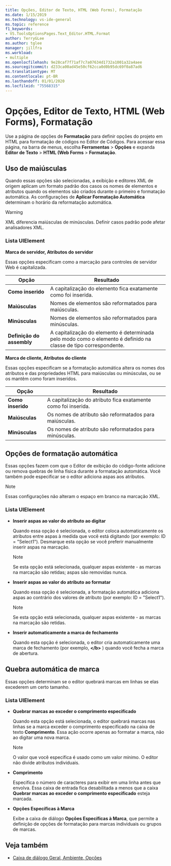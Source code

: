 ```yaml
---
title: Opções, Editor de Texto, HTML (Web Forms), Formatação
ms.date: 1/15/2019
ms.technology: vs-ide-general
ms.topic: reference
f1_keywords:
- VS.ToolsOptionsPages.Text_Editor.HTML.Format
author: TerryGLee
ms.author: tglee
manager: jillfra
ms.workload:
- multiple
ms.openlocfilehash: 9e28caf7f71af7c7a07634d1732a1001a32a4aee
ms.sourcegitcommit: d233ca00ad45e50cf62cca0d0b95dc69f0a87ad6
ms.translationtype: MT
ms.contentlocale: pt-BR
ms.lasthandoff: 01/01/2020
ms.locfileid: "75568315"
---
```

# <a name="options-text-editor-html-web-forms-formatting"></a>Opções, Editor de Texto, HTML (Web Forms), Formatação

Use a página de opções de **Formatação** para definir opções do projeto em HTML para formatação de códigos no Editor de Códigos. Para acessar essa página, na barra de menus, escolha **Ferramentas** > **Opções** e expanda **Editor de Texto** > **HTML (Web Forms** > **Formatação**.

## <a name="capitalization"></a>Uso de maiúsculas

Quando essas opções são selecionadas, a exibição e editores XML de origem aplicam um formato padrão dos casos os nomes de elementos e atributos quando os elementos são criados durante o primeiro e formatação automática. As configurações de **Aplicar Formatação Automática** determinam o horário da reformatação automática.

> [!WARNING]
> XML diferencia maiúsculas de minúsculas. Definir casos padrão pode afetar analisadores XML.

### <a name="uielement-list"></a>Lista UIElement

**Marca de servidor, Atributos do servidor**

Essas opções especificam como a marcação para controles de servidor Web é capitalizada.

|Opção|Resultado|
|---------------------------------|------------------------------|
|**Como inserido**|A capitalização do elemento fica exatamente como foi inserida.|
|**Maiúsculas**|Nomes de elementos são reformatados para maiúsculas.|
|**Minúsculas**|Nomes de elementos são reformatados para minúsculas.|
|**Definição do assembly**|A capitalização do elemento é determinada pelo modo como o elemento é definido na classe de tipo correspondente.|

**Marca de cliente, Atributos do cliente**

Essas opções especificam se a formatação automática altera os nomes dos atributos e das propriedades HTML para maiúsculas ou minúsculas, ou se os mantêm como foram inseridos.

|Opção|Resultado|
|---------------------------------|------------------------------|
|**Como inserido**|A capitalização do atributo fica exatamente como foi inserida.|
|**Maiúsculas**|Os nomes de atributo são reformatados para maiúsculas.|
|**Minúsculas**|Os nomes de atributo são reformatados para minúsculas.|

## <a name="automatic-formatting-options"></a>Opções de formatação automática

Essas opções fazem com que o Editor de exibição do código-fonte adicione ou remova quebras de linha física durante a formatação automática. Você também pode especificar se o editor adiciona aspas aos atributos.

> [!NOTE]
> Essas configurações não alteram o espaço em branco na marcação XML.

### <a name="uielement-list"></a>Lista UIElement

- **Inserir aspas ao valor do atributo ao digitar**

   Quando essa opção é selecionada, o editor coloca automaticamente os atributos entre aspas à medida que você está digitando (por exemplo: ID = "Select1"). Desmarque esta opção se você preferir manualmente inserir aspas na marcação.

   > [!NOTE]
   > Se esta opção está selecionada, qualquer aspas existente - as marcas na marcação são retidas; aspas são removidas nunca.

- **Inserir aspas ao valor do atributo ao formatar**

   Quando essa opção é selecionada, a formatação automática adiciona aspas ao contrário dos valores de atributo (por exemplo: ID = "Select1").

   > [!NOTE]
   > Se esta opção está selecionada, qualquer aspas existente - as marcas na marcação são retidas.

- **Inserir automaticamente a marca de fechamento**

   Quando esta opção é selecionada, o editor cria automaticamente uma marca de fechamento (por exemplo, **\</b>** ) quando você fecha a marca de abertura.

## <a name="tag-wrapping"></a>Quebra automática de marca

Essas opções determinam se o editor quebrará marcas em linhas se elas excederem um certo tamanho.

### <a name="uielement-list"></a>Lista UIElement

- **Quebrar marcas ao exceder o comprimento especificado**

   Quando esta opção está selecionada, o editor quebrará marcas nas linhas se a marca exceder o comprimento especificado na caixa de texto **Comprimento**. Essa ação ocorre apenas ao formatar a marca, não ao digitar uma nova marca.

   > [!NOTE]
   > O valor que você especifica é usado como um valor mínimo. O editor não divide atributos individuais.

- **Comprimento**

   Especifica o número de caracteres para exibir em uma linha antes que envolva. Essa caixa de entrada fica desabilitada a menos que a caixa **Quebrar marcas ao exceder o comprimento especificado** esteja marcada.

- **Opções Específicas à Marca**

   Exibe a caixa de diálogo **Opções Específicas à Marca**, que permite a definição de opções de formatação para marcas individuais ou grupos de marcas.

## <a name="see-also"></a>Veja também

- [Caixa de diálogo Geral, Ambiente, Opções](../../ide/reference/general-environment-options-dialog-box.md)
